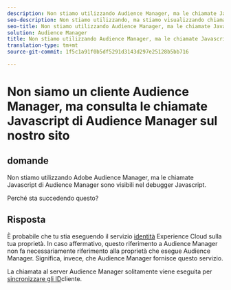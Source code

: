 ```yaml
---
description: Non stiamo utilizzando Audience Manager, ma le chiamate Javascript di Audience Manager sono visibili nel debugger Javascript - Perché?
seo-description: Non stiamo utilizzando, ma stiamo visualizzando chiamate Javascript di Audience Manager nel debugger Javascript - Perché?
seo-title: Non stiamo utilizzando Audience Manager, ma le chiamate Javascript di Audience Manager sono visibili nel debugger Javascript - Perché?
solution: Audience Manager
title: Non stiamo utilizzando Audience Manager, ma le chiamate Javascript di Audience Manager sono visibili nel debugger Javascript - Perché?
translation-type: tm+mt
source-git-commit: 1f5c1a91f0b5df5291d3143d297e25128b5bb716

---
```



# Non siamo un cliente Audience Manager, ma consulta le chiamate Javascript di Audience Manager sul nostro sito

## domande

Non stiamo utilizzando Adobe Audience Manager, ma le chiamate Javascript di Audience Manager sono visibili nel debugger Javascript.

Perché sta succedendo questo?

## Risposta

È probabile che tu stia eseguendo il servizio [identità](https://docs.adobe.com/content/help/en/id-service/using/home.html) Experience Cloud sulla tua proprietà. In caso affermativo, questo riferimento a Audience Manager non fa necessariamente riferimento alla proprietà che esegue Audience Manager. Significa, invece, che Audience Manager fornisce questo servizio.

La chiamata al server Audience Manager solitamente viene eseguita per [sincronizzare gli ID](https://docs.adobe.com/content/help/en/id-service/using/id-service-api/methods/setcustomerids.html)cliente.
